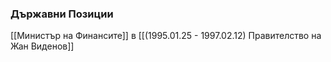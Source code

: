 ### Държавни Позиции
[[Министър на Финансите]] в [[(1995.01.25 - 1997.02.12) Правителство на Жан Виденов]]